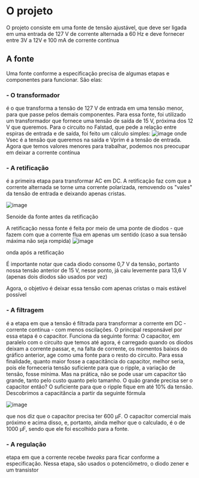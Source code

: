 # O projeto

O projeto consiste em uma fonte de tensão ajustável, que deve ser ligada em uma entrada de 127 V de corrente alternada a 60 Hz e deve fornecer entre 3V a 12V e 100 mA
de corrente contínua

## A fonte

Uma fonte conforme a especificação precisa de algumas etapas e componentes para funcionar. São elas:

### - O transformador
  é o que transforma a tensão de 127 V de entrada em uma tensão menor, para que passe pelos demais componentes. Para
  essa fonte, foi utilizado um transformador que fornece uma tensão de saída de 15 V, próxima dos 12 V que queremos.
  Para o circuito no Falstad, que pede a relação entre espiras de entrada e de saída, foi feito um cálculo simples:
  ![image](https://user-images.githubusercontent.com/37711709/126833504-75abd2b7-06bf-4442-9d79-10b56d16cb23.png)
  onde Vsec é a tensão que queremos na saída e Vprim é a tensão de entrada.
  Agora que temos valores menores para trabalhar, podemos nos preocupar em deixar a corrente contínua
 
### - A retificação
  é a primeira etapa para transformar AC em DC. A retificação faz com que a corrente alternada se torne uma corrente polarizada, removendo
  os "vales" da tensão de entrada e deixando apenas cristas.  
  
 ![image](https://user-images.githubusercontent.com/37711709/126834291-d438e1ff-30fb-4e94-9e6a-74ddc0e0cbf7.png)
  
  Senoide da fonte antes da retificação
  
  A retificação nessa fonte é feita por meio de uma ponte de diodos - que fazem com que a corrente flua em apenas um sentido (caso a sua tensão máxima não seja rompida)
  ![image](https://user-images.githubusercontent.com/37711709/126835671-2c83ff85-1724-4511-8bfe-9ac3e551dd7d.png)
  
  onda após a retificação
  
  É importante notar que cada diodo consome 0,7 V da tensão, portanto nossa tensão anterior de 15 V, nesse
  ponto, já caiu levemente para 13,6 V (apenas dois diodos são usados por vez)
  
  Agora, o objetivo é deixar essa tensão com apenas cristas o mais estável possível
  
### - A filtragem
  é a etapa em que a tensão é filtrada para transformar a corrente em DC - corrente contínua - com menos oscilações.
  O principal responsável por essa etapa é o capacitor. Funciona da seguinte forma:
  O capacitor, em paralelo com o circuito que temos até agora, é carregado quando os diodos deixam a corrente passar, e, na falta
  de corrente, os momentos baixos do gráfico anterior, age como uma fonte para o resto do circuito.
  Para essa finalidade, quanto maior fosse a capacitância do capacitor, melhor seria, pois ele forneceria
  tensão suficiente para que o ripple, a variação de tensão, fosse mínima. Mas na prática, não se pode
  usar um capacitor tão grande, tanto pelo custo quanto pelo tamanho. O quão grande precisa ser o capacitor então?
  O suficiente para que o ripple fique em até 10% da tensão. Descobrimos a capacitância a partir da seguinte fórmula
  
  ![image](https://user-images.githubusercontent.com/37711709/126838852-3a9e1ae3-3735-4a21-8904-9ac5a3a5807f.png)

  que nos diz que o capacitor precisa ter 600 µF. O capacitor comercial mais próximo e acima disso, e, portanto, ainda melhor que o calculado,
  é o de 1000 µF, sendo que ele foi escolhido para a fonte.
  
### - A regulação
  etapa em que a corrente recebe _tweaks_ para ficar conforme a especificação. Nessa etapa, são usados o potenciômetro, o diodo zener e um transistor
  
